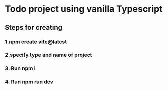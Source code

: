 # Todo project using vanilla Typescript
## Steps for creating 
### 1.npm create vite@latest
### 2.specify type and name of project
### 3. Run npm i
### 4. Run npm run dev
